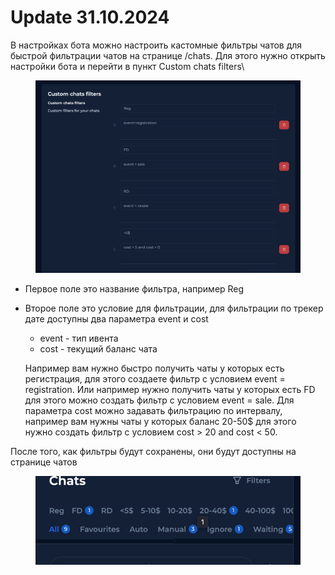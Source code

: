 # Update 31.10.2024

В настройках бота можно настроить кастомные фильтры чатов для быстрой фильтрации чатов на странице /chats. Для этого нужно открыть настройки бота и перейти в пункт Custom chats filters\


<figure><img src="../../.gitbook/assets/image (260).png" alt=""><figcaption></figcaption></figure>



* Первое поле это название фильтра, например Reg
*   Второе поле это условие для фильтрации, для фильтрации по трекер дате доступны два параметра event и cost

    * event - тип ивента
    * cost - текущий баланс чата

    Например вам нужно быстро получить чаты у которых есть регистрация, для этого создаете фильтр с условием event = registration. Или например нужно получить чаты у которых есть FD для этого можно создать фильтр с условием event = sale. Для параметра cost можно задавать фильтрацию по интервалу, например вам нужны чаты у которых баланс 20-50$ для этого нужно создать фильтр с условием cost > 20 and cost < 50.

После того, как фильтры будут сохранены, они будут доступны на странице чатов

<figure><img src="../../.gitbook/assets/image (289).png" alt=""><figcaption></figcaption></figure>
